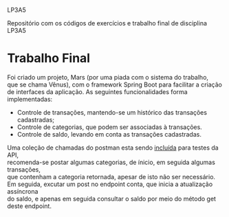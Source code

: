 LP3A5

Repositório com os códigos de exercícios e trabalho final de 
disciplina LP3A5

# Trabalho Final

Foi criado um projeto, Mars (por uma piada com o sistema do trabalho,\
que se chama Vênus), com o framework Spring Boot para facilitar a criação\
de interfaces da aplicação.
As seguintes funcionalidades forma implementadas:
* Controle de transações, mantendo-se um histórico das transações cadastradas;
* Controle de categorias, que podem ser associadas à transações.
* Controle de saldo, levando em conta as transações cadastradas.

Uma coleção de chamadas do postman esta sendo [incluída](https://www.getpostman.com/collections/067bed49775c1cfadac1)
para testes da API,\
recomenda-se postar algumas categorias, de ínicio, em seguida algumas transações,\
que contenham a categoria retornada, apesar de isto não ser necessário.\
Em seguida, excutar um post no endpoint conta, que inicia a atualização assíncrona \
do saldo, e apenas em seguida consultar o saldo por meio do método get deste endpoint.